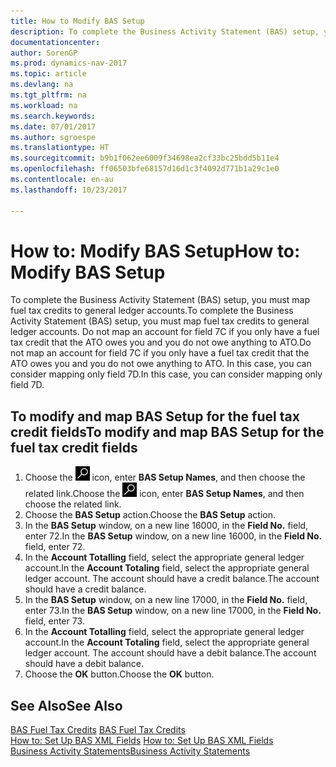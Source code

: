 ```yaml
---
title: How to Modify BAS Setup
description: To complete the Business Activity Statement (BAS) setup, you must map fuel tax credits to general ledger accounts. Do not map an account for field 7C if you only have a fuel tax credit that the ATO owes you and you do not owe anything to ATO. In this case, you can consider mapping only field 7D.
documentationcenter: 
author: SorenGP
ms.prod: dynamics-nav-2017
ms.topic: article
ms.devlang: na
ms.tgt_pltfrm: na
ms.workload: na
ms.search.keywords: 
ms.date: 07/01/2017
ms.author: sgroespe
ms.translationtype: HT
ms.sourcegitcommit: b9b1f062ee6009f34698ea2cf33bc25bdd5b11e4
ms.openlocfilehash: ff06503bfe68157d16d1c3f4092d771b1a29c1e0
ms.contentlocale: en-au
ms.lasthandoff: 10/23/2017

---
```

# <a name="how-to-modify-bas-setup"></a><span data-ttu-id="cf8cf-105">How to: Modify BAS Setup</span><span class="sxs-lookup"><span data-stu-id="cf8cf-105">How to: Modify BAS Setup</span></span>
<span data-ttu-id="cf8cf-106">To complete the Business Activity Statement (BAS) setup, you must map fuel tax credits to general ledger accounts.</span><span class="sxs-lookup"><span data-stu-id="cf8cf-106">To complete the Business Activity Statement (BAS) setup, you must map fuel tax credits to general ledger accounts.</span></span> <span data-ttu-id="cf8cf-107">Do not map an account for field 7C if you only have a fuel tax credit that the ATO owes you and you do not owe anything to ATO.</span><span class="sxs-lookup"><span data-stu-id="cf8cf-107">Do not map an account for field 7C if you only have a fuel tax credit that the ATO owes you and you do not owe anything to ATO.</span></span> <span data-ttu-id="cf8cf-108">In this case, you can consider mapping only field 7D.</span><span class="sxs-lookup"><span data-stu-id="cf8cf-108">In this case, you can consider mapping only field 7D.</span></span>  

## <a name="to-modify-and-map-bas-setup-for-the-fuel-tax-credit-fields"></a><span data-ttu-id="cf8cf-109">To modify and map BAS Setup for the fuel tax credit fields</span><span class="sxs-lookup"><span data-stu-id="cf8cf-109">To modify and map BAS Setup for the fuel tax credit fields</span></span>  

1.  <span data-ttu-id="cf8cf-110">Choose the ![Search for Page or Report](../../media/ui-search/search_small.png "Search for Page or Report icon") icon, enter **BAS Setup Names**, and then choose the related link.</span><span class="sxs-lookup"><span data-stu-id="cf8cf-110">Choose the ![Search for Page or Report](../../media/ui-search/search_small.png "Search for Page or Report icon") icon, enter **BAS Setup Names**, and then choose the related link.</span></span>  
2.  <span data-ttu-id="cf8cf-111">Choose the **BAS Setup** action.</span><span class="sxs-lookup"><span data-stu-id="cf8cf-111">Choose the **BAS Setup** action.</span></span>  
3.  <span data-ttu-id="cf8cf-112">In the **BAS Setup**  window, on a new line 16000, in the **Field No.** field, enter 72.</span><span class="sxs-lookup"><span data-stu-id="cf8cf-112">In the **BAS Setup**  window, on a new line 16000, in the **Field No.** field, enter 72.</span></span>  
4.  <span data-ttu-id="cf8cf-113">In the **Account Totalling** field, select the appropriate general ledger account.</span><span class="sxs-lookup"><span data-stu-id="cf8cf-113">In the **Account Totaling** field, select the appropriate general ledger account.</span></span> <span data-ttu-id="cf8cf-114">The account should have a credit balance.</span><span class="sxs-lookup"><span data-stu-id="cf8cf-114">The account should have a credit balance.</span></span>  
5.  <span data-ttu-id="cf8cf-115">In the **BAS Setup**  window, on a new line 17000, in the **Field No.** field, enter 73.</span><span class="sxs-lookup"><span data-stu-id="cf8cf-115">In the **BAS Setup**  window, on a new line 17000, in the **Field No.** field, enter 73.</span></span>  
6.  <span data-ttu-id="cf8cf-116">In the **Account Totalling** field, select the appropriate general ledger account.</span><span class="sxs-lookup"><span data-stu-id="cf8cf-116">In the **Account Totaling** field, select the appropriate general ledger account.</span></span> <span data-ttu-id="cf8cf-117">The account should have a debit balance.</span><span class="sxs-lookup"><span data-stu-id="cf8cf-117">The account should have a debit balance.</span></span>  
7.  <span data-ttu-id="cf8cf-118">Choose the **OK** button.</span><span class="sxs-lookup"><span data-stu-id="cf8cf-118">Choose the **OK** button.</span></span>  

## <a name="see-also"></a><span data-ttu-id="cf8cf-119">See Also</span><span class="sxs-lookup"><span data-stu-id="cf8cf-119">See Also</span></span>  
 <span data-ttu-id="cf8cf-120">[BAS Fuel Tax Credits](bas-fuel-tax-credits.md) </span><span class="sxs-lookup"><span data-stu-id="cf8cf-120">[BAS Fuel Tax Credits](bas-fuel-tax-credits.md) </span></span>  
 <span data-ttu-id="cf8cf-121">[How to: Set Up BAS XML Fields](how-to-set-up-bas-xml-fields.md) </span><span class="sxs-lookup"><span data-stu-id="cf8cf-121">[How to: Set Up BAS XML Fields](how-to-set-up-bas-xml-fields.md) </span></span>  
 [<span data-ttu-id="cf8cf-122">Business Activity Statements</span><span class="sxs-lookup"><span data-stu-id="cf8cf-122">Business Activity Statements</span></span>](business-activity-statements.md)

